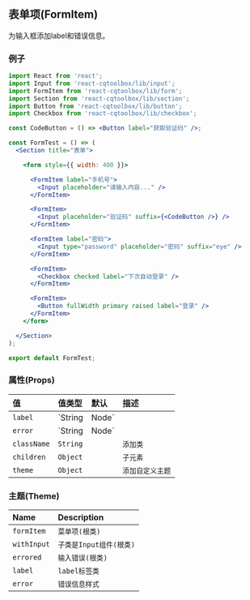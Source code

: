 ## 表单项(FormItem)

为输入框添加label和错误信息。

### 例子

```jsx
import React from 'react';
import Input from 'react-cqtoolbox/lib/input';
import FormItem from 'react-cqtoolbox/lib/form';
import Section from 'react-cqtoolbox/lib/section';
import Button from 'react-cqtoolbox/lib/button';
import Checkbox from 'react-cqtoolbox/lib/checkbox';

const CodeButton = () => <Button label="获取验证码" />;

const FormTest = () => (
  <Section title="表单">

    <form style={{ width: 400 }}>

      <FormItem label="手机号">
        <Input placeholder="请输入内容..." />
      </FormItem>

      <FormItem>
        <Input placeholder="验证码" suffix={<CodeButton />} />
      </FormItem>

      <FormItem label="密码">
        <Input type="password" placeholder="密码" suffix="eye" />
      </FormItem>

      <FormItem>
        <Checkbox checked label="下次自动登录" />
      </FormItem>

      <FormItem>
        <Button fullWidth primary raised label="登录" />
      </FormItem>
    </form>

  </Section>
);

export default FormTest;
```

### 属性(Props)

值           | 值类型      | 默认    | 描述
:---------- | :------- | :---- | :--------
`label`     | `String  | Node` |           | `label 标签的文本`
`error`     | `String  | Node` |           | `错误信息`
`className` | `String` |       | `添加类`
`children`  | `Object` |       | `子元素`
`theme`     | `Object` |       | `添加自定义主题`

### 主题(Theme)

Name        | Description
:---------- | :---------------
`formItem`  | `菜单项(根类)`
`withInput` | `子类是Input组件(根类)`
`errored`   | `输入错误(根类)`
`label`     | `label标签类`
`error`     | `错误信息样式`
